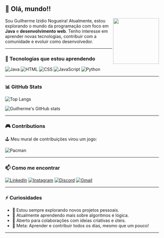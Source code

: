 ## 👋 Olá, mundo!!

<img align="right" height="150" src="https://i.imgflip.com/65efzo.gif" />

Sou Guilherme Izidio Nogueira! Atualmente, estou explorando o mundo da programação com foco em **Java** e **desenvolvimento web**. Tenho interesse em aprender novas tecnologias, contribuir com a comunidade e evoluir como desenvolvedor.

---

### 🚀 Tecnologias que estou aprendendo
![Java](https://img.shields.io/badge/Java-ED8B00?style=for-the-badge&logo=java&logoColor=white)
![HTML](https://img.shields.io/badge/HTML5-E34F26?style=for-the-badge&logo=html5&logoColor=white)
![CSS](https://img.shields.io/badge/CSS3-1572B6?style=for-the-badge&logo=css3&logoColor=white)
![JavaScript](https://img.shields.io/badge/JavaScript-F7DF1E?style=for-the-badge&logo=javascript&logoColor=black)
![Python](https://img.shields.io/badge/Python-3776AB?style=for-the-badge&logo=python&logoColor=white)

---

### 📊 GitHub Stats

![Top Langs](https://github-readme-stats.vercel.app/api/top-langs/?username=Guilhermezi&layout=compact&theme=tokyonight)

![Guilherme's GitHub stats](https://github-readme-stats.vercel.app/api?username=Guilhermezi&show_icons=true&theme=tokyonight)

---

### 🎮 Contributions
🕹️ Meu mural de contribuições virou um jogo:

![Pacman](https://github.com/Guilhermezi/Guilhermezi/blob/main/assets/pacman-contributions.gif)

---

### 📫 Como me encontrar
[![LinkedIn](https://img.shields.io/badge/-LinkedIn-0A66C2?style=flat-square&logo=linkedin&logoColor=white)](https://www.linkedin.com/in/seu-linkedin)
[![Instagram](https://img.shields.io/badge/-Instagram-E4405F?style=flat-square&logo=instagram&logoColor=white)](https://www.instagram.com/seu-instagram)
[![Discord](https://img.shields.io/badge/-Discord-5865F2?style=flat-square&logo=discord&logoColor=white)](https://discord.com/users/seu-id)
[![Gmail](https://img.shields.io/badge/-Gmail-D14836?style=flat-square&logo=gmail&logoColor=white)](mailto:seuemail@gmail.com)

---

### ⚡ Curiosidades
- 🔭 Estou sempre explorando novos projetos pessoais.
- 🌱 Atualmente aprendendo mais sobre algoritmos e lógica.
- 👯 Aberto para colaborações com ideias criativas e úteis.
- 🎯 Meta: Aprender e contribuir todos os dias, mesmo que um pouco!

---
